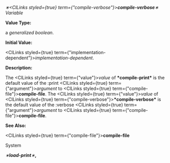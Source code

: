 *∗<ClLinks styled={true} term={"compile-verbose"}><b>*compile-verbose*</b></ClLinks>∗ Variable* 



**Value Type:** 



a *generalized boolean*. 



**Initial Value:** 



<ClLinks styled={true} term={"implementation-dependent"}><i>implementation-dependent</i></ClLinks>. 



**Description:** 



The <ClLinks styled={true} term={"value"}><i>value</i></ClLinks> of **\*compile-print\*** is the default value of the :print <ClLinks styled={true} term={"argument"}><i>argument</i></ClLinks> to <ClLinks styled={true} term={"compile-file"}><b>compile-file</b></ClLinks>. The <ClLinks styled={true} term={"value"}><i>value</i></ClLinks> of <ClLinks styled={true} term={"compile-verbose"}><b>\*compile-verbose\*</b></ClLinks> is the default value of the :verbose <ClLinks styled={true} term={"argument"}><i>argument</i></ClLinks> to <ClLinks styled={true} term={"compile-file"}><b>compile-file</b></ClLinks>. 



**See Also:** 



<ClLinks styled={true} term={"compile-file"}><b>compile-file</b></ClLinks> 



System 



 



 



*∗***load-print***∗***,** 